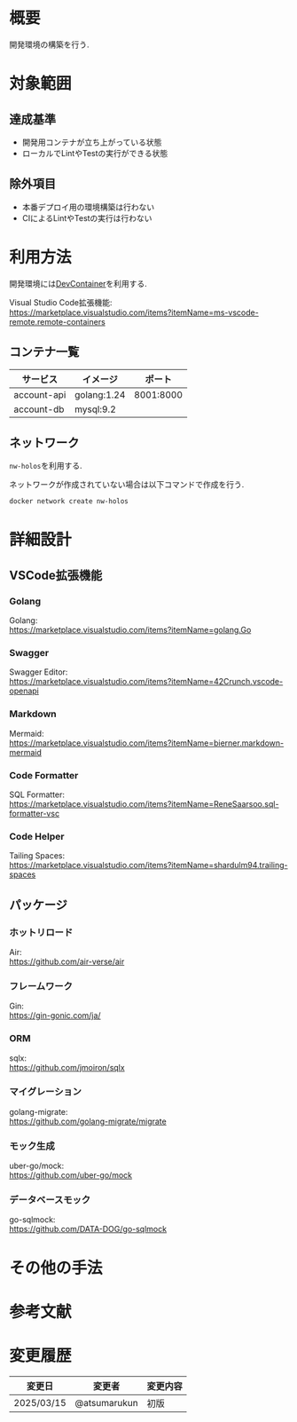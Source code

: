 # 概要

開発環境の構築を行う.

# 対象範囲

## 達成基準

- 開発用コンテナが立ち上がっている状態
- ローカルでLintやTestの実行ができる状態

## 除外項目

- 本番デプロイ用の環境構築は行わない
- CIによるLintやTestの実行は行わない

# 利用方法

開発環境には[DevContainer](https://code.visualstudio.com/docs/devcontainers/containers)を利用する.

Visual Studio Code拡張機能:<br />
https://marketplace.visualstudio.com/items?itemName=ms-vscode-remote.remote-containers

## コンテナ一覧

| サービス | イメージ | ポート |
| --- | --- | --- |
| account-api | golang:1.24 | 8001:8000 |
| account-db | mysql:9.2 | |

## ネットワーク

`nw-holos`を利用する.

ネットワークが作成されていない場合は以下コマンドで作成を行う.
```bash
docker network create nw-holos
```

# 詳細設計

## VSCode拡張機能

### Golang

Golang:<br />
https://marketplace.visualstudio.com/items?itemName=golang.Go

### Swagger

Swagger Editor:<br />
https://marketplace.visualstudio.com/items?itemName=42Crunch.vscode-openapi

### Markdown

Mermaid:<br />
https://marketplace.visualstudio.com/items?itemName=bierner.markdown-mermaid

### Code Formatter

SQL Formatter:<br />
https://marketplace.visualstudio.com/items?itemName=ReneSaarsoo.sql-formatter-vsc

### Code Helper

Tailing Spaces:<br />
https://marketplace.visualstudio.com/items?itemName=shardulm94.trailing-spaces

## パッケージ

### ホットリロード

Air:<br />
https://github.com/air-verse/air

### フレームワーク

Gin:<br />
https://gin-gonic.com/ja/

### ORM

sqlx:<br />
https://github.com/jmoiron/sqlx

### マイグレーション

golang-migrate:<br />
https://github.com/golang-migrate/migrate

### モック生成

uber-go/mock:<br />
https://github.com/uber-go/mock

### データベースモック

go-sqlmock:<br />
https://github.com/DATA-DOG/go-sqlmock

# その他の手法

# 参考文献

# 変更履歴

| 変更日 | 変更者 | 変更内容 |
| --- | --- | --- |
| 2025/03/15 | @atsumarukun | 初版 |
